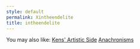```yaml
---
style: default
permalink: Xintheendelite
title: intheendelite
---
```

You may also like:
[Kens' Artistic Side](http://scp-wiki.net/kens-artistic-side)
[Anachronisms](http://scp-wiki.net/anachronisms)